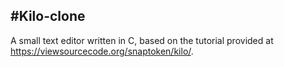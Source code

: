 #Kilo-clone
---
A small text editor written in C, based on the tutorial provided at https://viewsourcecode.org/snaptoken/kilo/.
